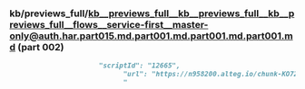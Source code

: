 ### kb/previews_full/kb__previews_full__kb__previews_full__kb__previews_full__flows__service-first__master-only@auth.har.part015.md.part001.md.part001.md.part001.md (part 002)

```md
                      "scriptId": "12665",
                            "url": "https://n958200.alteg.io/chunk-KO722YSM.js",
                            "
```

```
